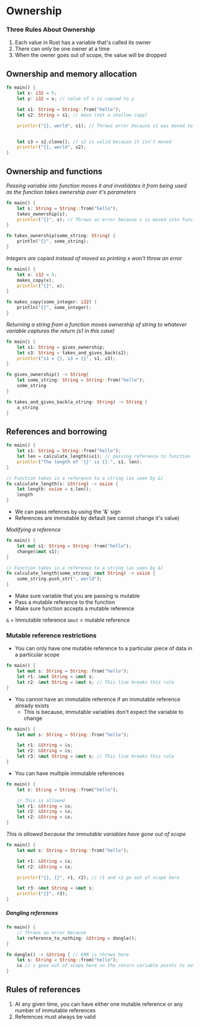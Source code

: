 # Ownership 
### Three Rules About Ownership
1) Each value in Rust has a variable that's called its owner
2) There can only be one owner at a time
3) When the owner goes out of scope, the value will be dropped

## Ownership and memory allocation
```rust
fn main() {
	let x: i32 = 5;
	let y: i32 = x; // value of x is copied to y

	let s1: String = String::from("hello");
	let s2: String = s1; // move (not a shallow copy)

	println!("{}, world", s1); // Throws error because s1 was moved to s2


	let s3 = s2.clone(); // s2 is valid because it isn't moved
	println!("{}, world", s2); 
}
```

## Ownership and functions
*Passing variable into function moves it and invalidates it from being used as the function takes ownership over it's parameters*
```rust
fn main() {
	let s: String = String::from("hello");
	takes_ownership(s);
	println!("{}", s); // Throws an error because s is moved into function
}

fn takes_ownership(some_string: String) {
	println("{}", some_string);
}
```

*Integers are copied instead of moved so printing x won't throw an error*
```rust
fn main() {
	let x: i32 = 5;
	makes_copy(x);
	println!("{}", x); 
}

fn makes_copy(some_integer: i32) {
	println("{}", some_integer);
}
```

*Returning a string from a function moves ownership of string to whatever variable captures the return (s1 in this case)*
```rust
fn main() {
	let s1: String = gives_ownership;
	let s3: String = takes_and_gives_back(s2);
	println!("s1 = {}, s3 = {}", s1, s3); 
}

fn gives_ownership() -> String{
	let some_string: String = String::from("hello");
	some_string
}

fn takes_and_gives_back(a_string: String) -> String {
	a_string
}
```

## References and borrowing
```rust
fn main() {
	let s1: String = String::from("hello");
	let len = calculate_length(&s1); // passing reference to function
	println!("The length of '{}' is {}.", s1, len); 
}

// Function takes in a reference to a string (as seen by &)
fn calculate_length(s: &String) -> usize {
	let length: usize = s.len();
	length
}
```
- We can pass refences by using the '&' sign
- References are immutable by default (we cannot change it's value)

*Modifying a reference*
```rust
fn main() {
	let mut s1: String = String::from("hello");
	change(&mut s1);
}

// Function takes in a reference to a string (as seen by &)
fn calculate_length(some_string: &mut String) -> usize {
	some_string.push_str(", world");
}
```
- Make sure variable that you are passing is mutable
- Pass a mutable reference to the function
- Make sure function accepts a mutable reference

`&` = Immutable reference
`&mut` = mutable reference

### Mutable reference restrictions
- You can only have one mutable reference to a particular piece of data in a particular scope
```rust
fn main() {
	let mut s: String = String::from("hello");
	let r1: &mut String = &mut s;
	let r2: &mut String = &mut s; // This line breaks this rule
}

```
- You cannot have an immutable reference if an immutable reference already exists
	- This is because, immutable variables don't expect the variable to change
```rust
fn main() {
	let mut s: String = String::from("hello");

	let r1: &String = &s;
	let r2: &String = &s; 
	let r3: &mut String = &mut s; // This line breaks this rule
}
```
- You can have multiple immutable references
```rust
fn main() {
	let s: String = String::from("hello");

	// This is allowed
	let r1: &String = &s;
	let r2: &String = &s; 
	let r2: &String = &s; 
}
```

*This is allowed because the immutable variables have gone out of scope*
```rust
fn main() {
	let mut s: String = String::from("hello");

	let r1: &String = &s;
	let r2: &String = &s; 

	println!("{}, {}", r1, r2); // r1 and r2 go out of scope here

	let r3: &mut String = &mut s; 
	println!("{}", r3);
}
```

##### Dangling references
```rust
fn main() {
	// Throws an error because
	let reference_to_nothing: &String = dangle();
}

fn dangle() -> &String { // ERR is thrown here
	let s: String = String::from("hello");
	&s // s goes out of scope here so the return variable points to nothing
}
```

## Rules of references
1) At any given time, you can have either one mutable reference or any number of immutable references
2) References must always be valid
